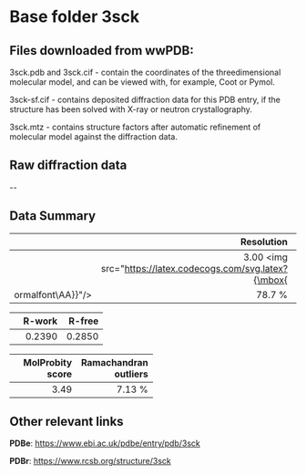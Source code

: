 # Base folder 3sck

## Files downloaded from wwPDB:

3sck.pdb and 3sck.cif - contain the coordinates of the threedimensional molecular model, and can be viewed with, for example, Coot or Pymol.

3sck-sf.cif - contains deposited diffraction data for this PDB entry, if the structure has been solved with X-ray or neutron crystallography.

3sck.mtz - contains structure factors after automatic refinement of molecular model against the diffraction data.

## Raw diffraction data

--<br> 

## Data Summary
|   | Resolution | Completeness| I/sigma |
|---|-------------:|----------------:|--------------:|
|   |3.00 <img src="https://latex.codecogs.com/svg.latex?{\mbox{
ormalfont\AA}}"/>|78.7  %|<img width=50/>NULL |

|   | **R-work**| **R-free**   
|---|-------------:|----------------:|           
||0.2390|0.2850|

|   |**MolProbity<br>score**| **Ramachandran<br>outliers** 
|---|-------------:|----------------:|
||3.49|7.13 %|

## Other relevant links 
**PDBe**:  https://www.ebi.ac.uk/pdbe/entry/pdb/3sck
 
**PDBr**: https://www.rcsb.org/structure/3sck 

